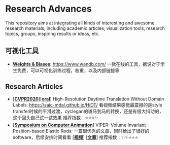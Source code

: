 # Research Advances

This repository aims at integrating all kinds of interesting and awesome research materials, including academic articles, visualization tools, research topics, groups, inspiring results or ideas, etc.

## 可视化工具
- [**Weights & Biases**](https://www.wandb.com/): https://www.wandb.com/
一款在线的工具，据说对于学生免费，可以可视化训练过程，权重，以及内部链接等

## Research Articles
- [[**CVPR2020**]()][[**oral**]()] High-Resolution Daytime Translation Without Domain Labels: https://saic-mdal.github.io/HiDT/
看视频结果感觉最震撼的是style transfer时候的平滑过渡，cyclegan的斑马到马的转换，还是有很大抖动的，这个回头自己试一试效果
推荐指数：:star::star::star::sparkles:
- [[**Symposium on Computer Animation**]()] VIPER: Volume Invariant Position-based Elastic Rods: 一篇很优秀的文章，同时给出了很好的software，后续安排时间看看
[[**视频**](https://www.youtube.com/watch?v=higGxGmwDbs&t=210s)] [[**文章**](https://arxiv.org/abs/1906.05260)] 推荐指数：:sparkles::sparkles::star::star::star:
